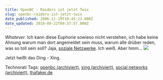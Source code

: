 ```yaml
---
title: OpenBC - Raiders ist jetzt Twix
slug: openbc-raiders-ist-jetzt-twix
date_published: 2006-11-19T10:45:23.000Z
date_updated: 2018-08-22T09:37:57.000Z
---
```


*Whatever*. Ich kann diese Euphorie sowieso nicht verstehen, ich habe keine Ahnung warum man dort angemeldet sein muss, warum alle drüber reden, was so toll sein soll? Jaja, [soziale Netzwerke](http://de.wikipedia.org/wiki/Soziales_Netzwerk). Ich weiß. Aber hmm...
![](//img99.imageshack.us/img99/3140/xinguf4.png)

Jetzt heißt das Ding - Xing.

Technorati Tags: [openbc (archiviert)](http://web.archive.org/web/20061119192524/http://technorati.com:80/tag/openbc), [xing (archiviert)](http://web.archive.org/web/20061129093724/http://www.technorati.com:80/tag/xing), [social networks (archiviert)](http://web.archive.org/web/20070305082437/http://technorati.com:80/tag/social%20networks), [thafaker.de](http://technorati.com/tag/thafaker.de)
